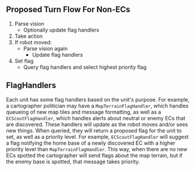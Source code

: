 ## Proposed Turn Flow For Non-ECs

1. Parse vision
    * Optionally update flag handlers
2. Take action
3. If robot moved:
    * Parse vision again
        * Update flag handlers
4. Set flag
    * Query flag handlers and select highest priority flag

## FlagHandlers

Each unit has some flag handlers based on the unit's purpose. For example, a cartographer politician may have a `MapTerrainFlagHandler`, which handles queueing of new map tiles and message formatting, as well as a `ECScoutFlagHandler`, which handles alerts about neutral or enemy ECs that are discovered. These handlers will update as the robot moves and/or sees new things. When queried, they will return a proposed flag for the unit to set, as well as a priority level. For example, `ECScoutFlagHandler` will suggest a flag notifying the home base of a newly discovered EC with a higher priority level than `MapTerrainFlagHandler`. This way, when there are no new ECs spotted the cartographer will send flags about the map terrain, but if the enemy base is spotted, that message takes priority.